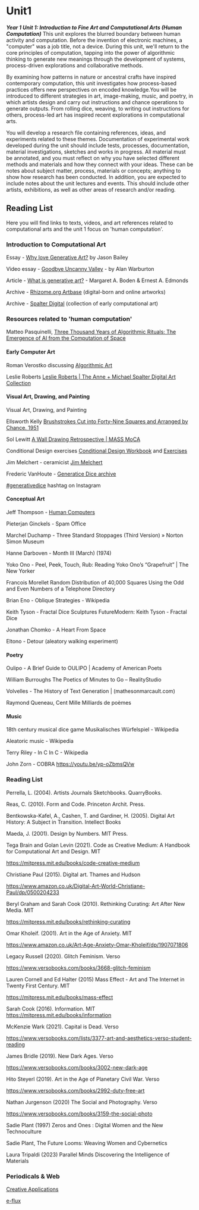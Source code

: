 # Unit1
***Year 1 Unit 1: Introduction to Fine Art and Computational Arts (Human Computation)***
This unit explores the blurred boundary between human activity and computation. Before the invention of electronic machines, a "computer" was a job title, not a device. During this unit, we'll return to the core principles of computation, tapping into the power of algorithmic thinking to generate new meanings through the development of systems, process-driven explorations and collaborative methods.

By examining how patterns in nature or ancestral crafts have inspired contemporary computation, this unit investigates how process-based practices offers new perspectives on encoded knowledge.You will be introduced to different strategies in art, image-making, music, and poetry, in which artists design and carry out instructions and chance operations to generate outputs. From rolling dice, weaving, to writing out instructions for others, process-led art has inspired recent explorations in computational arts.

You will develop a research file containing references, ideas, and experiments related to these themes. Documentation of experimental work developed during the unit should include tests, processes, documentation, material investigations, sketches and works in progress. All material must be annotated, and you must reflect on why you have selected different methods and materials and how they connect with your ideas. These can be notes about subject matter, process, materials or concepts; anything to show how research has been conducted. In addition, you are expected to include notes about the unit lectures and events. This should include other artists, exhibitions, as well as other areas of research and/or reading.


## Reading List

Here you will find links to texts, videos, and art references related to computational arts and the unit 1 focus on 'human computation'.  

### **Introduction to Computational Art**
 
Essay - [Why love Generative Art?](https://www.artnome.com/news/2018/8/8/why-love-generative-art?fbclid=IwAR0-aNBGnRNtk2n_s2gy_51b0nBj9RzFRrpnGQjUFRGvX5EojezUNJtDMPc) by Jason Bailey
 
Video essay - [Goodbye Uncanny Valley](https://alanwarburton.co.uk/goodbye-uncanny-valley) - by Alan Warburton
 
Article - [What is generative art?](https://creativecoding.soe.ucsc.edu/courses/cmpm202_w20/texts/Boden_Edmonds_WhatIsGenerativeArt.pdf) - Margaret A. Boden & Ernest A. Edmonds
 
Archive - [Rhizome.org Artbase](https://artbase.rhizome.org/wiki/Main_Page) (digital-born and online artworks)
 
Archive - [Spalter Digital](https://spalterdigital.com/) (collection of early computational art)  
 
 

### **Resources related to 'human computation'**
 
Matteo Pasquinelli, [Three Thousand Years of Algorithmic Rituals: The Emergence of AI from the Computation of Space](https://www.e-flux.com/journal/101/273221/three-thousand-years-of-algorithmic-rituals-the-emergence-of-ai-from-the-computation-of-space/)
 
#### Early Computer Art
 
Roman Verostko discussing [Algorithmic Art](http://www.verostko.com/algorithm.html)
 
Leslie Roberts [Leslie Roberts | The Anne + Michael Spalter Digital Art Collection](https://spalterdigital.com/artists/leslie-roberts/)  
 
 

#### Visual Art, Drawing, and Painting

Visual Art, Drawing, and Painting

Ellsworth Kelly [Brushstrokes Cut into Forty-Nine Squares and Arranged by Chance. 1951](https://www.moma.org/collection/works/37184?artist_id=3048&page=1&sov_referrer=artist)

Sol Lewitt  [A Wall Drawing Retrospective | MASS MoCA](https://massmoca.org/sol-lewitt/)

Conditional Design exercises [Conditional Design Workbook](https://workbook.conditionaldesign.org/) and [Exercises](https://conditionaldesign.org/archive/)

Jim Melchert - ceramicist [Jim Melchert](https://wordsaboutart.com/blog/http/wordsaboutartcom/blog-page-url/2018/9/28/new-post-title-2)

Frederic VanHoute - [Generatice Dice archive](https://wblut.com/generative-dice-twitter-archives-2019-2020/)

[#generativedice](https://www.instagram.com/explore/tags/generativedice/) hashtag on Instagram  


#### Conceptual Art

Jeff Thompson - [Human Computers](http://jeffreythompson.org/human-computers.php)

Pieterjan Ginckels - Spam Office

Marchel Duchamp - Three Standard Stoppages (Third Version) » Norton Simon Museum

Hanne Darboven - Month III (March) (1974)

Yoko Ono - Peel, Peek, Touch, Rub: Reading Yoko Ono’s “Grapefruit” | The New Yorker

Francois Morellet Random Distribution of 40,000 Squares Using the Odd and Even Numbers of a Telephone Directory

Brian Eno - Oblique Strategies - Wikipedia

Keith Tyson - Fractal Dice Sculptures FutureModern: Keith Tyson - Fractal Dice

Jonathan Chomko - A Heart From Space

Eltono - Detour (aleatory walking experiment)  


#### Poetry

Oulipo - A Brief Guide to OULIPO | Academy of American Poets

William Burroughs The Poetics of Minutes to Go – RealityStudio

Volvelles - The History of Text Generation | (mathesonmarcault.com)

Raymond Queneau, Cent Mille Milliards de poèmes  

 

#### Music

18th century musical dice game Musikalisches Würfelspiel - Wikipedia

Aleatoric music - Wikipedia

Terry Riley - In C In C - Wikipedia

John Zorn - COBRA https://youtu.be/yp-oZbmsQVw  

 

### **Reading List**

Perrella, L. (2004). Artists Journals Sketchbooks. QuarryBooks.

Reas, C. (2010). Form and Code. Princeton Archit. Press.

Bentkowska-Kafel, A., Cashen, T. and Gardiner, H. (2005). Digital Art History: A Subject in Transition. Intellect Books


Maeda, J. (2001). Design by Numbers. MIT Press.
 
 
Tega Brain and Golan Levin (2021). Code as Creative Medium: A Handbook for Computational Art and Design. MIT

https://mitpress.mit.edu/books/code-creative-medium

 

Christiane Paul (2015). Digital art. Thames and Hudson

https://www.amazon.co.uk/Digital-Art-World-Christiane-Paul/dp/0500204233

 

Beryl Graham and Sarah Cook (2010). Rethinking Curating: Art After New Media. MIT

https://mitpress.mit.edu/books/rethinking-curating

 

Omar Kholeif. (2001). Art in the Age of Anxiety. MIT

https://www.amazon.co.uk/Art-Age-Anxiety-Omar-Kholeif/dp/1907071806

 

Legacy Russell (2020). Glitch Feminism. Verso

https://www.versobooks.com/books/3668-glitch-feminism

 

Lauren Cornell and Ed Halter (2015) Mass Effect - Art and The Internet in Twenty First Century. MIT

https://mitpress.mit.edu/books/mass-effect

 

Sarah Cook (2016). Information. MIT
https://mitpress.mit.edu/books/information

McKenzie Wark (2021). Capital is Dead. Verso

https://www.versobooks.com/lists/3377-art-and-aesthetics-verso-student-reading

 

James Bridle (2019). New Dark Ages. Verso

https://www.versobooks.com/books/3002-new-dark-age

 

Hito Steyerl (2019). Art in the Age of Planetary Civil War. Verso

https://www.versobooks.com/books/2992-duty-free-art

 

Nathan Jurgenson (2020) The Social and Photography. Verso

https://www.versobooks.com/books/3159-the-social-photo

Sadie Plant (1997) Zeros and Ones : Digital Women and the New Technoculture

Sadie Plant, The Future Looms: Weaving Women and Cybernetics

Laura Tripaldi (2023) Parallel Minds Discovering the Intelligence of Materials  


### **Periodicals & Web**


[Creative Applications](https://www.creativeapplications.net/)
 
[e-flux](https://www.e-flux.com/)
 
